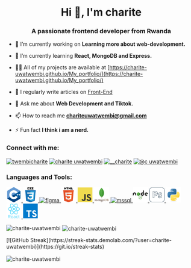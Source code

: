 <h1 align="center">Hi 👋, I'm charite</h1>
<h3 align="center">A passionate frontend developer from Rwanda</h3>

- 🔭 I’m currently working on **Learning more about web-development.**

- 🌱 I’m currently learning **React, MongoDB and Express.**

- 👨‍💻 All of my projects are available at [https://charite-uwatwembi.github.io/My_portfolio/](https://charite-uwatwembi.github.io/My_portfolio/)

- 📝 I regularly write articles on [Front-End](Front-End)

- 💬 Ask me about **Web Development and Tiktok.**

- 📫 How to reach me **chariteuwatwembi@gmail.com**

- ⚡ Fun fact **I think i am a nerd.**

<h3 align="left">Connect with me:</h3>
<p align="left">
<a href="https://twitter.com/twembicharite" target="blank"><img align="center" src="https://raw.githubusercontent.com/rahuldkjain/github-profile-readme-generator/master/src/images/icons/Social/twitter.svg" alt="twembicharite" height="30" width="40" /></a>
<a href="https://www.linkedin.com/in/uwatwembi-charite-7a1022231/" target="blank"><img align="center" src="https://raw.githubusercontent.com/rahuldkjain/github-profile-readme-generator/master/src/images/icons/Social/linked-in-alt.svg" alt="charite uwatwembi" height="30" width="40" /></a>
<a href="https://instagram.com/__charite" target="blank"><img align="center" src="https://raw.githubusercontent.com/rahuldkjain/github-profile-readme-generator/master/src/images/icons/Social/instagram.svg" alt="__charite" height="30" width="40" /></a>
<a href="https://medium.com/@c.uwatwembi" target="blank"><img align="center" src="https://raw.githubusercontent.com/rahuldkjain/github-profile-readme-generator/master/src/images/icons/Social/medium.svg" alt="@c uwatwembi" height="30" width="40" /></a>
</p>

<h3 align="left">Languages and Tools:</h3>
<p align="left"> <a href="https://www.w3schools.com/cpp/" target="_blank" rel="noreferrer"> <img src="https://raw.githubusercontent.com/devicons/devicon/master/icons/cplusplus/cplusplus-original.svg" alt="cplusplus" width="40" height="40"/> </a> <a href="https://www.w3schools.com/css/" target="_blank" rel="noreferrer"> <img src="https://raw.githubusercontent.com/devicons/devicon/master/icons/css3/css3-original-wordmark.svg" alt="css3" width="40" height="40"/> </a> <a href="https://www.figma.com/" target="_blank" rel="noreferrer"> <img src="https://www.vectorlogo.zone/logos/figma/figma-icon.svg" alt="figma" width="40" height="40"/> </a> <a href="https://www.w3.org/html/" target="_blank" rel="noreferrer"> <img src="https://raw.githubusercontent.com/devicons/devicon/master/icons/html5/html5-original-wordmark.svg" alt="html5" width="40" height="40"/> </a> <a href="https://developer.mozilla.org/en-US/docs/Web/JavaScript" target="_blank" rel="noreferrer"> <img src="https://raw.githubusercontent.com/devicons/devicon/master/icons/javascript/javascript-original.svg" alt="javascript" width="40" height="40"/> </a> <a href="https://www.mongodb.com/" target="_blank" rel="noreferrer"> <img src="https://raw.githubusercontent.com/devicons/devicon/master/icons/mongodb/mongodb-original-wordmark.svg" alt="mongodb" width="40" height="40"/> </a> <a href="https://www.microsoft.com/en-us/sql-server" target="_blank" rel="noreferrer"> <img src="https://www.svgrepo.com/show/303229/microsoft-sql-server-logo.svg" alt="mssql" width="40" height="40"/> </a> <a href="https://nodejs.org" target="_blank" rel="noreferrer"> <img src="https://raw.githubusercontent.com/devicons/devicon/master/icons/nodejs/nodejs-original-wordmark.svg" alt="nodejs" width="40" height="40"/> </a> <a href="https://www.photoshop.com/en" target="_blank" rel="noreferrer"> <img src="https://raw.githubusercontent.com/devicons/devicon/master/icons/photoshop/photoshop-line.svg" alt="photoshop" width="40" height="40"/> </a> <a href="https://www.python.org" target="_blank" rel="noreferrer"> <img src="https://raw.githubusercontent.com/devicons/devicon/master/icons/python/python-original.svg" alt="python" width="40" height="40"/> </a> <a href="https://reactjs.org/" target="_blank" rel="noreferrer"> <img src="https://raw.githubusercontent.com/devicons/devicon/master/icons/react/react-original-wordmark.svg" alt="react" width="40" height="40"/> </a> <a href="https://www.typescriptlang.org/" target="_blank" rel="noreferrer"> <img src="https://raw.githubusercontent.com/devicons/devicon/master/icons/typescript/typescript-original.svg" alt="typescript" width="40" height="40"/> </a> </p>

<p><img align="left" src="https://github-readme-stats.vercel.app/api/top-langs?username=charite-uwatwembi&show_icons=true&locale=en&layout=compact" alt="charite-uwatwembi" /></p>

<p>&nbsp;<img align="center" src="https://github-readme-stats.vercel.app/api?username=charite-uwatwembi&show_icons=true&locale=en" alt="charite-uwatwembi" /></p>
[![GitHub Streak](https://streak-stats.demolab.com/?user=charite-uwatwembi)](https://git.io/streak-stats)

<p><img align="center" src="https://github-readme-streak-stats.herokuapp.com/?user=charite-uwatwembi&" alt="charite-uwatwembi" /></p>
